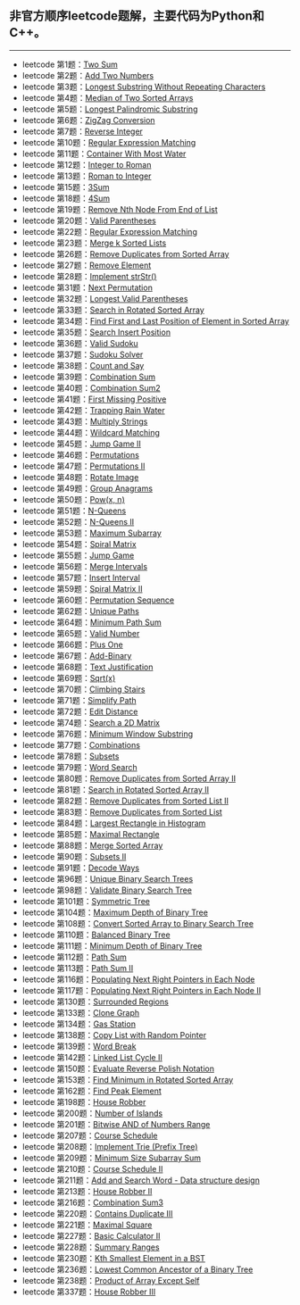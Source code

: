 ## 非官方顺序leetcode题解，主要代码为Python和C++。
---
+ leetcode 第1题：[Two Sum](https://github.com/IOEvan/leetcode/blob/master/Description%20%2B%20code/1.%20Two%20Sum.md)
+ leetcode 第2题：[Add Two Numbers](https://github.com/IOEvan/leetcode/blob/master/Description%20%2B%20code/2.%20Add%20Two%20Numbers.md)
+ leetcode 第3题：[Longest Substring Without Repeating Characters](https://github.com/IOEvan/leetcode/blob/master/Description%20%2B%20code/3.%20Longest%20Substring%20Without%20Repeating%20Characters.md)
+ leetcode 第4题：[Median of Two Sorted Arrays](https://github.com/IOEvan/leetcode/blob/master/Description%20%2B%20code/4.%20Median%20of%20Two%20Sorted%20Arrays.md)
+ leetcode 第5题：[Longest Palindromic Substring](https://github.com/IOEvan/leetcode/blob/master/Description%20%2B%20code/5.%20Longest%20Palindromic%20Substring.md)
+ leetcode 第6题：[ZigZag Conversion](https://leetcode.com/problems/zigzag-conversion/)
+ leetcode 第7题：[Reverse Integer](https://github.com/IOEvan/leetcode/blob/master/Description%20%2B%20code/7.%20Reverse%20Integer.md)
+ leetcode 第10题：[Regular Expression Matching](https://github.com/IOEvan/leetcode/blob/master/Description%20%2B%20code/10.%20Regular%20Expression%20Matching.md)
+ leetcode 第11题：[Container With Most Water](https://github.com/IOEvan/leetcode/blob/master/Description%20%2B%20code/11.%20Container%20With%20Most%20Water.md)
+ leetcode 第12题：[Integer to Roman](https://github.com/IOEvan/leetcode/blob/master/Description%20%2B%20code/12.%20Integer%20to%20Roman.md)
+ leetcode 第13题：[Roman to Integer](https://github.com/IOEvan/leetcode/blob/master/Description%20%2B%20code/13.%20Roman%20to%20Integer.md)
+ leetcode 第15题：[3Sum](https://github.com/IOEvan/leetcode/blob/master/Description%20%2B%20code/15.%203Sum.md)
+ leetcode 第18题：[4Sum](https://github.com/IOEvan/leetcode/blob/master/Description%20%2B%20code/18.%204Sum.md)
+ leetcode 第19题：[Remove Nth Node From End of List](https://github.com/IOEvan/leetcode/blob/master/Description%20%2B%20code/19.%20Remove%20Nth%20Node%20From%20End%20of%20List.md)
+ leetcode 第20题：[Valid Parentheses](https://github.com/IOEvan/leetcode/blob/master/Description%20%2B%20code/20.%20Valid%20Parentheses.md)
+ leetcode 第22题：[Regular Expression Matching](https://github.com/IOEvan/leetcode/blob/master/Description%20%2B%20code/22.%20Generate%20Parentheses.md)
+ leetcode 第23题：[Merge k Sorted Lists](https://github.com/IOEvan/leetcode/blob/master/Description%20%2B%20code/23.%20Merge%20k%20Sorted%20Lists.md)
+ leetcode 第26题：[Remove Duplicates from Sorted Array](https://github.com/IOEvan/leetcode/blob/master/Description%20%2B%20code/26.%20Remove%20Duplicates%20from%20Sorted%20Array.md)
+ leetcode 第27题：[Remove Element](https://github.com/IOEvan/leetcode/blob/master/Description%20%2B%20code/27.%20Remove%20Element.md)
+ leetcode 第28题：[Implement strStr()](https://github.com/IOEvan/leetcode/blob/master/Description%20%2B%20code/28.%20Implement%20strStr().md)
+ leetcode 第31题：[Next Permutation](https://github.com/IOEvan/leetcode/blob/master/Description%20%2B%20code/31.%20Next%20Permutation.md)
+ leetcode 第32题：[Longest Valid Parentheses](https://github.com/IOEvan/leetcode/blob/master/Description%20%2B%20code/32.%20Longest%20Valid%20Parentheses.md)
+ leetcode 第33题：[Search in Rotated Sorted Array](https://github.com/IOEvan/leetcode/blob/master/Description%20%2B%20code/33.%20Search%20in%20Rotated%20Sorted%20Array.md)
+ leetcode 第34题：[Find First and Last Position of Element in Sorted Array](https://github.com/IOEvan/leetcode/blob/master/Description%20%2B%20code/34.%20Find%20First%20and%20Last%20Position%20of%20Element%20in%20Sorted%20Array.md)
+ leetcode 第35题：[Search Insert Position](https://github.com/IOEvan/leetcode/blob/master/Description%20%2B%20code/35.%20Search%20Insert%20Position.md)
+ leetcode 第36题：[Valid Sudoku](https://github.com/IOEvan/leetcode/blob/master/Description%20%2B%20code/36.%20Valid%20Sudoku.md)
+ leetcode 第37题：[Sudoku Solver](https://github.com/IOEvan/leetcode/blob/master/Description%20%2B%20code/37.%20Sudoku%20Solver.md)
+ leetcode 第38题：[Count and Say](https://github.com/IOEvan/leetcode/blob/master/Description%20%2B%20code/38.%20Count%20and%20Say.md)
+ leetcode 第39题：[Combination Sum](https://github.com/IOEvan/leetcode/blob/master/Description%20%2B%20code/39.%20Combination%20Sum.md)
+ leetcode 第40题：[Combination Sum2](https://github.com/IOEvan/leetcode/blob/master/Description%20%2B%20code/40.%20Combination%20Sum%20II.md)
+ leetcode 第41题：[First Missing Positive](https://github.com/IOEvan/leetcode/blob/master/Description%20%2B%20code/41.%20First%20Missing%20Positive.md)
+ leetcode 第42题：[Trapping Rain Water](https://github.com/IOEvan/leetcode/blob/master/Description%20%2B%20code/42.%20Trapping%20Rain%20Water.md)
+ leetcode 第43题：[Multiply Strings](https://github.com/IOEvan/leetcode/blob/master/Description%20%2B%20code/43.%20Multiply%20Strings.md)
+ leetcode 第44题：[Wildcard Matching](https://github.com/IOEvan/leetcode/blob/master/Description%20%2B%20code/44.%20Wildcard%20Matching.md)
+ leetcode 第45题：[Jump Game II](https://github.com/IOEvan/leetcode/blob/master/Description%20%2B%20code/45.%20Jump%20Game%20II.md)
+ leetcode 第46题：[Permutations](https://github.com/IOEvan/leetcode/blob/master/Description%20%2B%20code/46.%20Permutations.md)
+ leetcode 第47题：[Permutations II](https://github.com/IOEvan/leetcode/blob/master/Description%20%2B%20code/47.%20Permutations%20II.md)
+ leetcode 第48题：[Rotate Image](https://github.com/IOEvan/leetcode/blob/master/Description%20%2B%20code/48.%20Rotate%20Image.md)
+ leetcode 第49题：[Group Anagrams](https://github.com/IOEvan/leetcode/blob/master/Description%20%2B%20code/49.%20Group%20Anagrams.md)
+ leetcode 第50题：[Pow(x, n)](https://github.com/IOEvan/leetcode/blob/master/Description%20%2B%20code/50.%20Pow(x%2C%20n).md)
+ leetcode 第51题：[N-Queens](https://github.com/IOEvan/leetcode/blob/master/Description%20%2B%20code/51.%20N-Queens.md)
+ leetcode 第52题：[N-Queens II](https://github.com/IOEvan/leetcode/blob/master/Description%20%2B%20code/52.%20N-Queens%20II.md)
+ leetcode 第53题：[Maximum Subarray](https://github.com/IOEvan/leetcode/blob/master/Description%20%2B%20code/53.%20Maximum%20Subarray.md)
+ leetcode 第54题：[Spiral Matrix](https://github.com/IOEvan/leetcode/blob/master/Description%20%2B%20code/54.%20Spiral%20Matrix.md)
+ leetcode 第55题：[Jump Game](https://github.com/IOEvan/leetcode/blob/master/Description%20%2B%20code/55.%20Jump%20Game.md)
+ leetcode 第56题：[Merge Intervals](https://github.com/IOEvan/leetcode/blob/master/Description%20%2B%20code/56.%20Merge%20Intervals.md)
+ leetcode 第57题：[Insert Interval](https://github.com/IOEvan/leetcode/blob/master/Description%20%2B%20code/57.%20Insert%20Interval.md)
+ leetcode 第59题：[Spiral Matrix II](https://github.com/IOEvan/leetcode/blob/master/Description%20%2B%20code/59.%20Spiral%20Matrix%20II.md)
+ leetcode 第60题：[Permutation Sequence](https://github.com/IOEvan/leetcode/blob/master/Description%20%2B%20code/60.%20Permutation%20Sequence.md)
+ leetcode 第62题：[Unique Paths](https://github.com/IOEvan/leetcode/blob/master/Description%20%2B%20code/62.%20Unique%20Paths.md)
+ leetcode 第64题：[Minimum Path Sum](https://github.com/IOEvan/leetcode/blob/master/Description%20%2B%20code/64.%20Minimum%20Path%20Sum.md)
+ leetcode 第65题：[Valid Number](https://github.com/IOEvan/leetcode/tree/master/Description%20+%20code)
+ leetcode 第66题：[Plus One](https://github.com/IOEvan/leetcode/blob/master/Description%20%2B%20code/66.%20Plus%20One.md)
+ leetcode 第67题：[Add-Binary](https://github.com/IOEvan/leetcode/blob/master/Description%20%2B%20code/67.%20add-binary.md)
+ leetcode 第68题：[Text Justification](https://github.com/IOEvan/leetcode/blob/master/Description%20%2B%20code/68.%20Text%20Justification.md)
+ leetcode 第69题：[Sqrt(x)](https://github.com/IOEvan/leetcode/blob/master/Description%20%2B%20code/69.%20Sqrt(x).md)
+ leetcode 第70题：[Climbing Stairs](https://github.com/IOEvan/leetcode/blob/master/Description%20%2B%20code/70.%20Climbing%20Stairs.md)
+ leetcode 第71题：[Simplify Path](https://github.com/IOEvan/leetcode/blob/master/Description%20%2B%20code/71.%20Simplify%20Path.md)
+ leetcode 第72题：[Edit Distance](https://github.com/IOEvan/leetcode/blob/master/Description%20%2B%20code/72.%20Edit%20Distance.md)
+ leetcode 第74题：[Search a 2D Matrix](https://github.com/IOEvan/leetcode/blob/master/Description%20%2B%20code/74.%20Search%20a%202D%20Matrix.md)
+ leetcode 第76题：[Minimum Window Substring](https://github.com/IOEvan/leetcode/blob/master/Description%20%2B%20code/76.%20Minimum%20Window%20Substring.md)
+ leetcode 第77题：[Combinations](https://github.com/IOEvan/leetcode/blob/master/Description%20%2B%20code/77.%20Combinations.md)
+ leetcode 第78题：[Subsets](https://github.com/IOEvan/leetcode/blob/master/Description%20%2B%20code/78.%20Subsets.md)
+ leetcode 第79题：[Word Search](https://github.com/IOEvan/leetcode/blob/master/Description%20%2B%20code/79.%20Word%20Search.md)
+ leetcode 第80题：[Remove Duplicates from Sorted Array II](https://github.com/IOEvan/leetcode/blob/master/Description%20%2B%20code/80.%20Remove%20Duplicates%20from%20Sorted%20Array%20II.md)
+ leetcode 第81题：[Search in Rotated Sorted Array II](https://github.com/IOEvan/leetcode/blob/master/Description%20%2B%20code/81.%20Search%20in%20Rotated%20Sorted%20Array%20II.md)
+ leetcode 第82题：[Remove Duplicates from Sorted List II](https://github.com/IOEvan/leetcode/blob/master/Description%20%2B%20code/82.%20Remove%20Duplicates%20from%20Sorted%20List%20II.md)
+ leetcode 第83题：[Remove Duplicates from Sorted List](https://github.com/IOEvan/leetcode/blob/master/Description%20%2B%20code/83.%20Remove%20Duplicates%20from%20Sorted%20List.md)
+ leetcode 第84题：[Largest Rectangle in Histogram](https://github.com/IOEvan/leetcode/blob/master/Description%20%2B%20code/84.%20Largest%20Rectangle%20in%20Histogram.md)
+ leetcode 第85题：[Maximal Rectangle](https://github.com/IOEvan/leetcode/blob/master/Description%20%2B%20code/85.%20Maximal%20Rectangle.md)
+ leetcode 第88题：[Merge Sorted Array](https://github.com/IOEvan/leetcode/blob/master/Description%20%2B%20code/88.%20Merge%20Sorted%20Array.md)
+ leetcode 第90题：[Subsets II](https://github.com/IOEvan/leetcode/blob/master/Description%20%2B%20code/90.%20Subsets%20II.md)
+ leetcode 第91题：[Decode Ways](https://github.com/IOEvan/leetcode/blob/master/Description%20+%20code/91.%20Decode%20Ways.md)
+ leetcode 第96题：[Unique Binary Search Trees](https://github.com/IOEvan/leetcode/blob/master/Description%20%2B%20code/96.%20Unique%20Binary%20Search%20Trees.md)
+ leetcode 第98题：[Validate Binary Search Tree](https://github.com/IOEvan/leetcode/blob/master/Description%20%2B%20code/98.%20Validate%20Binary%20Search%20Tree.md)
+ leetcode 第101题：[Symmetric Tree](https://github.com/IOEvan/leetcode/blob/master/Description%20%2B%20code/101.%20Symmetric%20Tree.md)
+ leetcode 第104题：[Maximum Depth of Binary Tree](https://github.com/IOEvan/leetcode/blob/master/Description%20%2B%20code/104.%20Maximum%20Depth%20of%20Binary%20Tree.md)
+ leetcode 第108题：[Convert Sorted Array to Binary Search Tree](https://github.com/IOEvan/leetcode/blob/master/Description%20%2B%20code/108.%20Convert%20Sorted%20Array%20to%20Binary%20Search%20Tree.md)
+ leetcode 第110题：[Balanced Binary Tree](https://github.com/IOEvan/leetcode/blob/master/Description%20%2B%20code/110.%20Balanced%20Binary%20Tree.md)
+ leetcode 第111题：[Minimum Depth of Binary Tree](https://github.com/IOEvan/leetcode/blob/master/Description%20%2B%20code/111.%20Minimum%20Depth%20of%20Binary%20Tree.md)
+ leetcode 第112题：[Path Sum](https://github.com/IOEvan/leetcode/blob/master/Description%20%2B%20code/112.%20Path%20Sum.md)
+ leetcode 第113题：[Path Sum II](https://github.com/IOEvan/leetcode/blob/master/Description%20%2B%20code/113.%20Path%20Sum%20II.md)
+ leetcode 第116题：[Populating Next Right Pointers in Each Node](https://github.com/IOEvan/leetcode/blob/master/Description%20%2B%20code/116.%20Populating%20Next%20Right%20Pointers%20in%20Each%20Node.md)
+ leetcode 第117题：[Populating Next Right Pointers in Each Node II](https://github.com/IOEvan/leetcode/blob/master/Description%20%2B%20code/117.%20Populating%20Next%20Right%20Pointers%20in%20Each%20Node%20II.md)
+ leetcode 第130题：[Surrounded Regions](https://github.com/IOEvan/leetcode/blob/master/Description%20%2B%20code/130.%20Surrounded%20Regions.md)
+ leetcode 第133题：[Clone Graph](https://github.com/IOEvan/leetcode/blob/master/Description%20%2B%20code/133.%20Clone%20Graph.md)
+ leetcode 第134题：[Gas Station](https://github.com/IOEvan/leetcode/blob/master/Description%20%2B%20code/134.%20Gas%20Station.md)
+ leetcode 第138题：[Copy List with Random Pointer](https://github.com/IOEvan/leetcode/blob/master/Description%20%2B%20code/138.%20Copy%20List%20with%20Random%20Pointer.md)
+ leetcode 第139题：[Word Break](https://github.com/IOEvan/leetcode/blob/master/Description%20%2B%20code/139.%20Word%20Break.md)
+ leetcode 第142题：[Linked List Cycle II](https://github.com/IOEvan/leetcode/blob/master/Description%20%2B%20code/142.%20Linked%20List%20Cycle%20II.md)
+ leetcode 第150题：[Evaluate Reverse Polish Notation](https://github.com/IOEvan/leetcode/blob/master/Description%20%2B%20code/150.%20Evaluate%20Reverse%20Polish%20Notation.md)
+ leetcode 第153题：[Find Minimum in Rotated Sorted Array](https://github.com/IOEvan/leetcode/blob/master/Description%20%2B%20code/153.%20Find%20Minimum%20in%20Rotated%20Sorted%20Array.md)
+ leetcode 第162题：[Find Peak Element](https://github.com/IOEvan/leetcode/blob/master/Description%20%2B%20code/162.%20Find%20Peak%20Element.md)
+ leetcode 第198题：[House Robber](https://github.com/IOEvan/leetcode/blob/master/Description%20%2B%20code/198.%20House%20Robber.md)
+ leetcode 第200题：[Number of Islands](https://github.com/IOEvan/leetcode/blob/master/Description%20%2B%20code/200.%20Number%20of%20Islands.md)
+ leetcode 第201题：[Bitwise AND of Numbers Range](https://github.com/IOEvan/leetcode/blob/master/Description%20%2B%20code/201.%20Bitwise%20AND%20of%20Numbers%20Range.md)
+ leetcode 第207题：[Course Schedule](https://github.com/IOEvan/leetcode/blob/master/Description%20%2B%20code/207.%20Course%20Schedule.md)
+ leetcode 第208题：[Implement Trie (Prefix Tree)](https://github.com/IOEvan/leetcode/blob/master/Description%20%2B%20code/208.%20Implement%20Trie%20(Prefix%20Tree).md)
+ leetcode 第209题：[Minimum Size Subarray Sum](https://github.com/IOEvan/leetcode/blob/master/Description%20%2B%20code/209.%20Minimum%20Size%20Subarray%20Sum.md)
+ leetcode 第210题：[Course Schedule II](https://github.com/IOEvan/leetcode/blob/master/Description%20%2B%20code/210.%20Course%20Schedule%20II.md)
+ leetcode 第211题：[Add and Search Word - Data structure design](https://github.com/IOEvan/leetcode/blob/master/Description%20%2B%20code/211.%20Add%20and%20Search%20Word%20-%20Data%20structure%20design.md)
+ leetcode 第213题：[House Robber II](https://github.com/IOEvan/leetcode/blob/master/Description%20%2B%20code/213.%20House%20Robber%20II.md)
+ leetcode 第216题：[Combination Sum3](https://github.com/IOEvan/leetcode/blob/master/Description%20%2B%20code/216.%20Combination%20Sum3.md)
+ leetcode 第220题：[Contains Duplicate III](https://github.com/IOEvan/leetcode/blob/master/Description%20%2B%20code/220.%20Contains%20Duplicate%20III.md)
+ leetcode 第221题：[Maximal Square](https://github.com/IOEvan/leetcode/blob/master/Description%20%2B%20code/221.%20Maximal%20Square.md)
+ leetcode 第227题：[Basic Calculator II](https://github.com/IOEvan/leetcode/blob/master/Description%20%2B%20code/227.%20Basic%20Calculator%20II.md)
+ leetcode 第228题：[Summary Ranges](https://github.com/IOEvan/leetcode/blob/master/Description%20%2B%20code/228.%20Summary%20Ranges.md)
+ leetcode 第230题：[Kth Smallest Element in a BST](https://github.com/IOEvan/leetcode/blob/master/Description%20%2B%20code/230.%20Kth%20Smallest%20Element%20in%20a%20BST.md)
+ leetcode 第236题：[Lowest Common Ancestor of a Binary Tree](https://github.com/IOEvan/leetcode/blob/master/Description%20%2B%20code/236.%20Lowest%20Common%20Ancestor%20of%20a%20Binary%20Tree.md)
+ leetcode 第238题：[Product of Array Except Self](https://github.com/IOEvan/leetcode/blob/master/Description%20%2B%20code/238.%20Product%20of%20Array%20Except%20Self.md)
+ leetcode 第337题：[House Robber III](https://github.com/IOEvan/leetcode/blob/master/Description%20%2B%20code/337.%20House%20Robber%20III.md)

